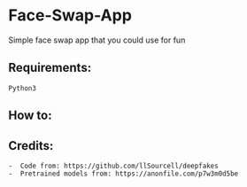 # Face-Swap-App
Simple face swap app that you could use for fun

## Requirements:
    Python3

## How to:



## Credits:
    -  Code from: https://github.com/llSourcell/deepfakes
    -  Pretrained models from: https://anonfile.com/p7w3m0d5be
